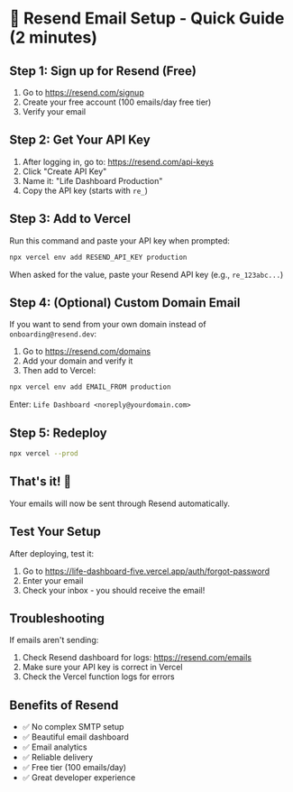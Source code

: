 # 📧 Resend Email Setup - Quick Guide (2 minutes)

## Step 1: Sign up for Resend (Free)
1. Go to https://resend.com/signup
2. Create your free account (100 emails/day free tier)
3. Verify your email

## Step 2: Get Your API Key
1. After logging in, go to: https://resend.com/api-keys
2. Click "Create API Key"
3. Name it: "Life Dashboard Production"
4. Copy the API key (starts with `re_`)

## Step 3: Add to Vercel
Run this command and paste your API key when prompted:
```bash
npx vercel env add RESEND_API_KEY production
```

When asked for the value, paste your Resend API key (e.g., `re_123abc...`)

## Step 4: (Optional) Custom Domain Email
If you want to send from your own domain instead of `onboarding@resend.dev`:

1. Go to https://resend.com/domains
2. Add your domain and verify it
3. Then add to Vercel:
```bash
npx vercel env add EMAIL_FROM production
```
Enter: `Life Dashboard <noreply@yourdomain.com>`

## Step 5: Redeploy
```bash
npx vercel --prod
```

## That's it! 🎉

Your emails will now be sent through Resend automatically.

## Test Your Setup

After deploying, test it:
1. Go to https://life-dashboard-five.vercel.app/auth/forgot-password
2. Enter your email
3. Check your inbox - you should receive the email!

## Troubleshooting

If emails aren't sending:
1. Check Resend dashboard for logs: https://resend.com/emails
2. Make sure your API key is correct in Vercel
3. Check the Vercel function logs for errors

## Benefits of Resend
- ✅ No complex SMTP setup
- ✅ Beautiful email dashboard
- ✅ Email analytics
- ✅ Reliable delivery
- ✅ Free tier (100 emails/day)
- ✅ Great developer experience